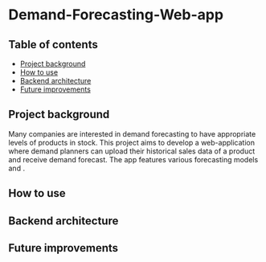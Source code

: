 # Demand-Forecasting-Web-app

## Table of contents
* [Project background](https://github.com/Azidalus/Demand-Forecasting-Web-app#Project-background)
* [How to use](https://github.com/Azidalus/Demand-Forecasting-Web-app#How-to-use)
* [Backend architecture](https://github.com/Azidalus/Demand-Forecasting-Web-app#Backend-architecture)
* [Future improvements](https://github.com/Azidalus/Demand-Forecasting-Web-app#Future-improvements)

## Project background
Many companies are interested in demand forecasting to have appropriate levels of products in stock. This project aims to develop a web-application where demand planners can upload their historical sales data of a product and receive demand forecast. The app features various forecasting models and .

## How to use

## Backend architecture

## Future improvements
